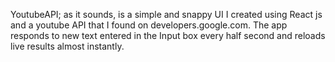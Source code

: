 YoutubeAPI; as it sounds, is a simple and snappy UI I created using React js and a youtube API that I found on developers.google.com. 
The app responds to new text entered in the Input box every half second and reloads live results almost instantly. 
